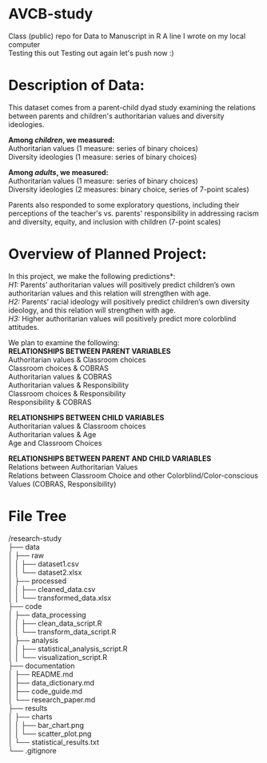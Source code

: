 # AVCB-study
Class (public) repo for Data to Manuscript in R
A line I wrote on my local computer  
Testing this out
Testing out again
let's push now :)

# Description of Data:   
This dataset comes from a parent-child dyad study examining the relations between parents and children's authoritarian values and diversity ideologies. 

**Among *children*, we measured:**  
  Authoritarian values (1 measure: series of binary choices)  
  Diversity ideologies (1 measure: series of binary choices) 

**Among *adults*, we measured:**  
  Authoritarian values (1 measure: series of binary choices)  
  Diversity ideologies (2 measures: binary choice, series of 7-point scales)   

Parents also responded to some exploratory questions, including their perceptions of the teacher's vs. parents' responsibility in addressing racism and diversity, equity, and inclusion with children (7-point scales)  

# Overview of Planned Project:  
In this project, we make the following predictions*:  
*H1:* Parents’ authoritarian values will positively predict children’s own authoritarian values and this relation will strengthen with age.    
*H2:* Parents’ racial ideology will positively predict children’s own diversity ideology, and this relation will strengthen with age.    
*H3:* Higher authoritarian values will positively predict more colorblind attitudes.   

We plan to examine the following:  
**RELATIONSHIPS BETWEEN PARENT VARIABLES**  
Authoritarian values & Classroom choices  
Classroom choices & COBRAS  
Authoritarian values & COBRAS  
Authoritarian values & Responsibility  
Classroom choices & Responsibility  
Responsibility & COBRAS  

**RELATIONSHIPS BETWEEN CHILD VARIABLES**  
Authoritarian values & Classroom choices  
Authoritarian values & Age  
Age and Classroom Choices  

**RELATIONSHIPS BETWEEN PARENT AND CHILD VARIABLES**  
Relations between Authoritarian Values  
Relations between Classroom Choice and other Colorblind/Color-conscious Values (COBRAS, Responsibility)  

# File Tree

/research-study  
├── data  
│   ├── raw  
│   │   ├── dataset1.csv  
│   │   └── dataset2.xlsx  
│   ├── processed  
│   │   ├── cleaned_data.csv  
│   │   └── transformed_data.xlsx  
├── code  
│   ├── data_processing  
│   │   ├── clean_data_script.R  
│   │   └── transform_data_script.R  
│   ├── analysis  
│   │   ├── statistical_analysis_script.R  
│   │   └── visualization_script.R  
├── documentation  
│   ├── README.md  
│   ├── data_dictionary.md  
│   ├── code_guide.md  
│   └── research_paper.md  
├── results  
│   ├── charts  
│   │   ├── bar_chart.png  
│   │   └── scatter_plot.png  
│   └── statistical_results.txt  
└── .gitignore  

